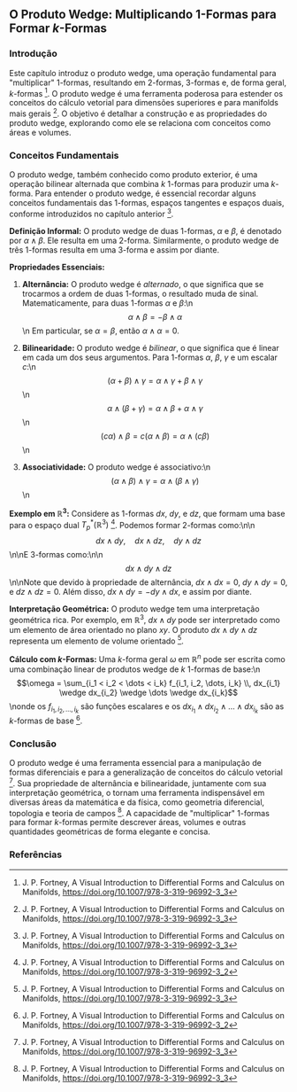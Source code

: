 ## O Produto Wedge: Multiplicando 1-Formas para Formar *k*-Formas

### Introdução
Este capítulo introduz o produto wedge, uma operação fundamental para "multiplicar" 1-formas, resultando em 2-formas, 3-formas e, de forma geral, *k*-formas [^69]. O produto wedge é uma ferramenta poderosa para estender os conceitos do cálculo vetorial para dimensões superiores e para manifolds mais gerais [^69]. O objetivo é detalhar a construção e as propriedades do produto wedge, explorando como ele se relaciona com conceitos como áreas e volumes.

### Conceitos Fundamentais
O produto wedge, também conhecido como produto exterior, é uma operação bilinear alternada que combina *k* 1-formas para produzir uma *k*-forma. Para entender o produto wedge, é essencial recordar alguns conceitos fundamentais das 1-formas, espaços tangentes e espaços duais, conforme introduzidos no capítulo anterior [^69].

**Definição Informal:**
O produto wedge de duas 1-formas, $\alpha$ e $\beta$, é denotado por $\alpha \wedge \beta$. Ele resulta em uma 2-forma. Similarmente, o produto wedge de três 1-formas resulta em uma 3-forma e assim por diante.

**Propriedades Essenciais:**
1. **Alternância:** O produto wedge é *alternado*, o que significa que se trocarmos a ordem de duas 1-formas, o resultado muda de sinal. Matematicamente, para duas 1-formas $\alpha$ e $\beta$:\n   $$\alpha \wedge \beta = - \beta \wedge \alpha$$\n   Em particular, se $\alpha = \beta$, então $\alpha \wedge \alpha = 0$.

2. **Bilinearidade:** O produto wedge é *bilinear*, o que significa que é linear em cada um dos seus argumentos. Para 1-formas $\alpha$, $\beta$, $\gamma$ e um escalar $c$:\n   $$(\alpha + \beta) \wedge \gamma = \alpha \wedge \gamma + \beta \wedge \gamma$$\n   $$\alpha \wedge (\beta + \gamma) = \alpha \wedge \beta + \alpha \wedge \gamma$$\n   $$(c\alpha) \wedge \beta = c(\alpha \wedge \beta) = \alpha \wedge (c\beta)$$\n

3. **Associatividade:** O produto wedge é associativo:\n   $$(\alpha \wedge \beta) \wedge \gamma = \alpha \wedge (\beta \wedge \gamma)$$\n

**Exemplo em $\mathbb{R}^3$:**
Considere as 1-formas $dx$, $dy$, e $dz$, que formam uma base para o espaço dual $T_p^*(\mathbb{R}^3)$ [^54]. Podemos formar 2-formas como:\n\n$$dx \wedge dy, \quad dx \wedge dz, \quad dy \wedge dz$$\n\nE 3-formas como:\n\n$$dx \wedge dy \wedge dz$$\n\nNote que devido à propriedade de alternância, $dx \wedge dx = 0$, $dy \wedge dy = 0$, e $dz \wedge dz = 0$. Além disso, $dx \wedge dy = -dy \wedge dx$, e assim por diante.

**Interpretação Geométrica:**
O produto wedge tem uma interpretação geométrica rica. Por exemplo, em $\mathbb{R}^3$, $dx \wedge dy$ pode ser interpretado como um elemento de área orientado no plano $xy$. O produto $dx \wedge dy \wedge dz$ representa um elemento de volume orientado [^69].

**Cálculo com *k*-Formas:**
Uma *k*-forma geral $\omega$ em $\mathbb{R}^n$ pode ser escrita como uma combinação linear de produtos wedge de *k* 1-formas de base:\n$$\omega = \sum_{i_1 < i_2 < \dots < i_k} f_{i_1, i_2, \dots, i_k} \\, dx_{i_1} \wedge dx_{i_2} \wedge \dots \wedge dx_{i_k}$$\nonde os $f_{i_1, i_2, \dots, i_k}$ são funções escalares e os $dx_{i_1} \wedge dx_{i_2} \wedge \dots \wedge dx_{i_k}$ são as *k*-formas de base [^54].

### Conclusão
O produto wedge é uma ferramenta essencial para a manipulação de formas diferenciais e para a generalização de conceitos do cálculo vetorial [^69]. Sua propriedade de alternância e bilinearidade, juntamente com sua interpretação geométrica, o tornam uma ferramenta indispensável em diversas áreas da matemática e da física, como geometria diferencial, topologia e teoria de campos [^69]. A capacidade de "multiplicar" 1-formas para formar *k*-formas permite descrever áreas, volumes e outras quantidades geométricas de forma elegante e concisa.

### Referências
[^54]: J. P. Fortney, A Visual Introduction to Differential Forms and Calculus on Manifolds, https://doi.org/10.1007/978-3-319-96992-3_2
[^69]: J. P. Fortney, A Visual Introduction to Differential Forms and Calculus on Manifolds, https://doi.org/10.1007/978-3-319-96992-3_3
<!-- END -->